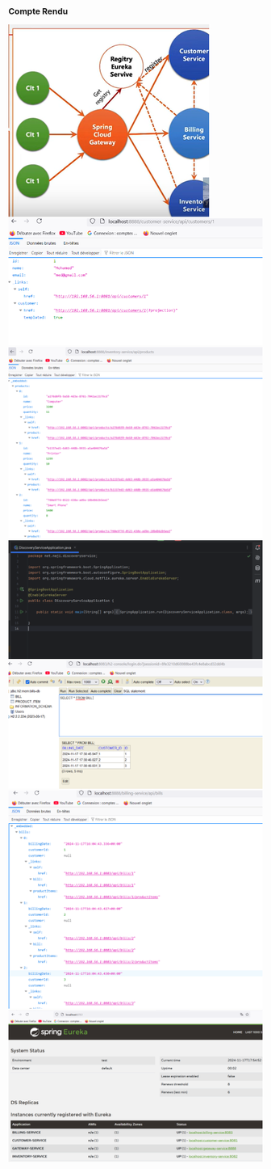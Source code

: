 <h3>Compte Rendu</h3>
<img src="captures/Capture1.PNG">
<img src="captures/Capture2.PNG">
<img src="captures/Capture3.PNG">
<img src="captures/Capture4.PNG">
<img src="captures/Capture5.PNG">
<img src="captures/Capture6.PNG">
<img src="captures/Capture7.PNG">
